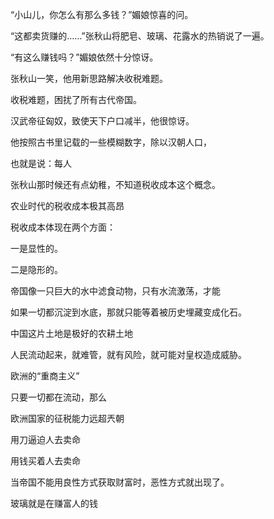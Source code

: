 
“小山儿，你怎么有那么多钱？”媚娘惊喜的问。

“这都卖货赚的……”张秋山将肥皂、玻璃、花露水的热销说了一遍。

“有这么赚钱吗？”媚娘依然十分惊讶。

张秋山一笑，他用新思路解决收税难题。

收税难题，困扰了所有古代帝国。

汉武帝征匈奴，致使天下户口减半，他很惊讶。

他按照古书里记载的一些模糊数字，除以汉朝人口，

也就是说：每人

张秋山那时候还有点幼稚，不知道税收成本这个概念。

农业时代的税收成本极其高昂

税收成本体现在两个方面：

一是显性的。

二是隐形的。

帝国像一只巨大的水中滤食动物，只有水流激荡，才能

如果一切都沉淀到水底，那就只能等着被历史埋藏变成化石。

中国这片土地是极好的农耕土地

人民流动起来，就难管，就有风险，就可能对皇权造成威胁。

欧洲的“重商主义”

只要一切都在流动，那么

欧洲国家的征税能力远超兲朝

用刀逼迫人去卖命

用钱买着人去卖命

当帝国不能用良性方式获取财富时，恶性方式就出现了。

玻璃就是在赚富人的钱

